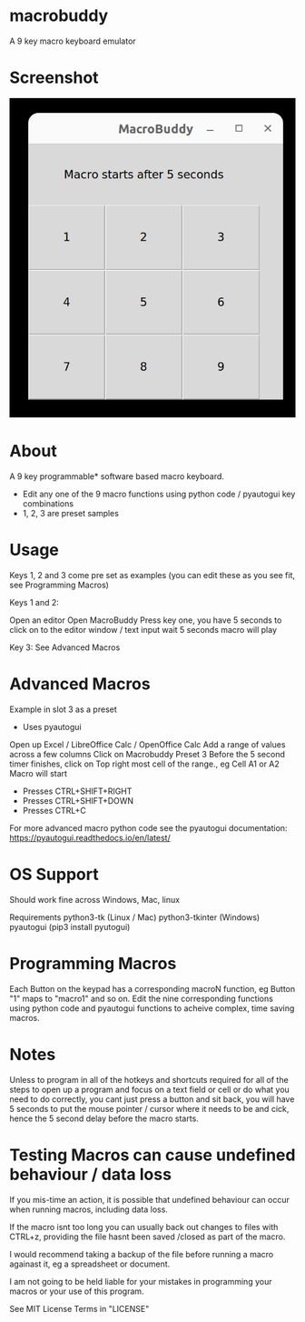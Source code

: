 # macrobuddy
A 9 key macro keyboard emulator

# Screenshot

![MacroBuddy Interface Screenshot](/MacroBuddy.png?raw=true "MacroBuddy Interface Screenshot")

# About

A 9 key programmable* software based macro keyboard.

* Edit any one of the 9 macro functions using python code / pyautogui key combinations
* 1, 2, 3 are preset samples

# Usage

Keys 1, 2 and 3 come pre set as examples (you can edit these as you see fit, see Programming Macros)

Keys 1 and 2:

Open an editor
Open MacroBuddy
Press key one, you have 5 seconds to click  on to the editor window / text input
wait 5 seconds
macro will play

Key 3: See Advanced Macros

# Advanced Macros
Example in slot 3 as a preset
- Uses pyautogui

Open up Excel / LibreOffice Calc / OpenOffice Calc
Add a range of values across a few columns
Click on Macrobuddy Preset 3
Before the 5 second timer finishes, click on Top right most cell of the range., eg Cell A1 or A2
Macro will start
- Presses CTRL+SHIFT+RIGHT
- Presses CTRL+SHIFT+DOWN
- Presses CTRL+C

For more advanced macro python code see the pyautogui documentation: https://pyautogui.readthedocs.io/en/latest/

# OS Support

Should work fine across Windows, Mac, linux

Requirements
python3-tk (Linux / Mac)
python3-tkinter (Windows)
pyautogui (pip3 install pyutogui)


# Programming Macros

Each Button on the keypad has a corresponding macroN function, eg Button "1"  maps to "macro1" and so on.
Edit the nine corresponding functions using python code and pyautogui functions to acheive complex, time saving macros.


# Notes

Unless to program in all of the hotkeys and shortcuts required for all of the steps to open up a program and focus on a text field or cell or do what you need to do correctly, you cant just press a button and sit back, you will have 5 seconds to put the mouse pointer / cursor where it needs to be and cick, hence the 5 second delay before the macro starts.

# Testing Macros can cause undefined behaviour / data loss

If you mis-time an action, it is possible that undefined behaviour can occur when running macros, including data loss. 

If the macro isnt too long you can usually back out changes to files with CTRL+z,
providing the file hasnt been saved /closed as part of the macro.

I would recommend taking a backup of the file before running a macro againast it, eg a spreadsheet or document.

I am not going to be held liable for your mistakes in programming your macros or your use of this program.

See MIT License Terms in "LICENSE"
